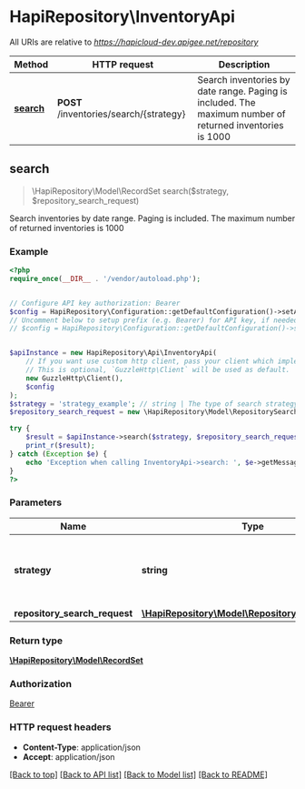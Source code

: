 # HapiRepository\InventoryApi

All URIs are relative to *https://hapicloud-dev.apigee.net/repository*

Method | HTTP request | Description
------------- | ------------- | -------------
[**search**](InventoryApi.md#search) | **POST** /inventories/search/{strategy} | Search inventories by date range. Paging is included. The maximum number of returned inventories is 1000



## search

> \HapiRepository\Model\RecordSet search($strategy, $repository_search_request)

Search inventories by date range. Paging is included. The maximum number of returned inventories is 1000

### Example

```php
<?php
require_once(__DIR__ . '/vendor/autoload.php');


// Configure API key authorization: Bearer
$config = HapiRepository\Configuration::getDefaultConfiguration()->setApiKey('Authorization', 'YOUR_API_KEY');
// Uncomment below to setup prefix (e.g. Bearer) for API key, if needed
// $config = HapiRepository\Configuration::getDefaultConfiguration()->setApiKeyPrefix('Authorization', 'Bearer');


$apiInstance = new HapiRepository\Api\InventoryApi(
    // If you want use custom http client, pass your client which implements `GuzzleHttp\ClientInterface`.
    // This is optional, `GuzzleHttp\Client` will be used as default.
    new GuzzleHttp\Client(),
    $config
);
$strategy = 'strategy_example'; // string | The type of search strategy. Could be dates or update.
$repository_search_request = new \HapiRepository\Model\RepositorySearchRequest(); // \HapiRepository\Model\RepositorySearchRequest | 

try {
    $result = $apiInstance->search($strategy, $repository_search_request);
    print_r($result);
} catch (Exception $e) {
    echo 'Exception when calling InventoryApi->search: ', $e->getMessage(), PHP_EOL;
}
?>
```

### Parameters


Name | Type | Description  | Notes
------------- | ------------- | ------------- | -------------
 **strategy** | **string**| The type of search strategy. Could be dates or update. |
 **repository_search_request** | [**\HapiRepository\Model\RepositorySearchRequest**](../Model/RepositorySearchRequest.md)|  |

### Return type

[**\HapiRepository\Model\RecordSet**](../Model/RecordSet.md)

### Authorization

[Bearer](../../README.md#Bearer)

### HTTP request headers

- **Content-Type**: application/json
- **Accept**: application/json

[[Back to top]](#) [[Back to API list]](../../README.md#documentation-for-api-endpoints)
[[Back to Model list]](../../README.md#documentation-for-models)
[[Back to README]](../../README.md)

